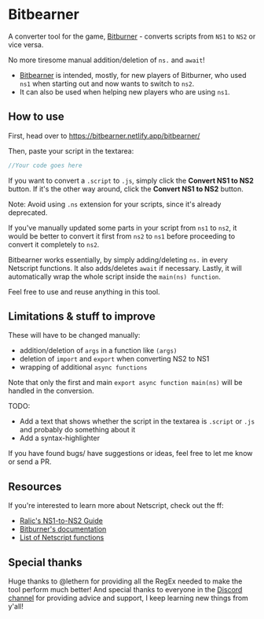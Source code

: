 # Bitbearner
 A converter tool for the game, [Bitburner](https://danielyxie.github.io/bitburner/) - converts scripts from `NS1` to `NS2` or vice versa.

No more tiresome manual addition/deletion of `ns.` and `await`!

- [Bitbearner](https://bitbearner.netlify.app/bitbearner/) is intended, mostly, for new players of Bitburner, who used `ns1` when starting out and now wants to switch to `ns2`.
- It can also be used when helping new players who are using `ns1`.

## How to use
First, head over to https://bitbearner.netlify.app/bitbearner/

Then, paste your script in the textarea:
```js
//Your code goes here
```
If you want to convert a `.script` to `.js`, simply click the <b>Convert NS1 to NS2</b> button. If it's the other way around, click the <b>Convert NS1 to NS2</b> button.

Note: Avoid using `.ns` extension for your scripts, since it's already deprecated.

If you've manually updated some parts in your script from `ns1` to `ns2`, it would be better to convert it first from `ns2` to `ns1` before proceeding to convert it completely to `ns2`.

Bitbearner works essentially, by simply adding/deleting `ns.` in every Netscript functions. It also adds/deletes `await` if necessary. Lastly, it will automatically wrap the whole script inside the `main(ns) function`.

Feel free to use and reuse anything in this tool.

## Limitations & stuff to improve

These will have to be changed manually:
- addition/deletion of `args` in a function like `(args)`
- deletion of `import` and `export` when converting NS2 to NS1
- wrapping of additional `async functions`

Note that only the first and main `export async function main(ns)` will be handled in the conversion.

TODO:
- Add a text that shows whether the script in the textarea is `.script` or `.js` and probably do something about it
- Add a syntax-highlighter

If you have found bugs/ have suggestions or ideas, feel free to let me know or send a PR.

## Resources
If you're interested to learn more about Netscript, check out the ff:
- [Ralic's NS1-to-NS2 Guide](https://github.com/xRalic/NS1-to-NS2-Guide)
- [Bitburner's documentation](https://bitburner.readthedocs.io/en/latest/)
- [List of Netscript functions](https://github.com/danielyxie/bitburner/blob/dev/markdown/bitburner.ns.md)

## Special thanks
Huge thanks to @lethern for providing all the RegEx needed to make the tool perform much better!
And special thanks to everyone in the [Discord channel](https://discord.gg/TFc3hKD) for providing advice and support, I keep learning new things from y'all!